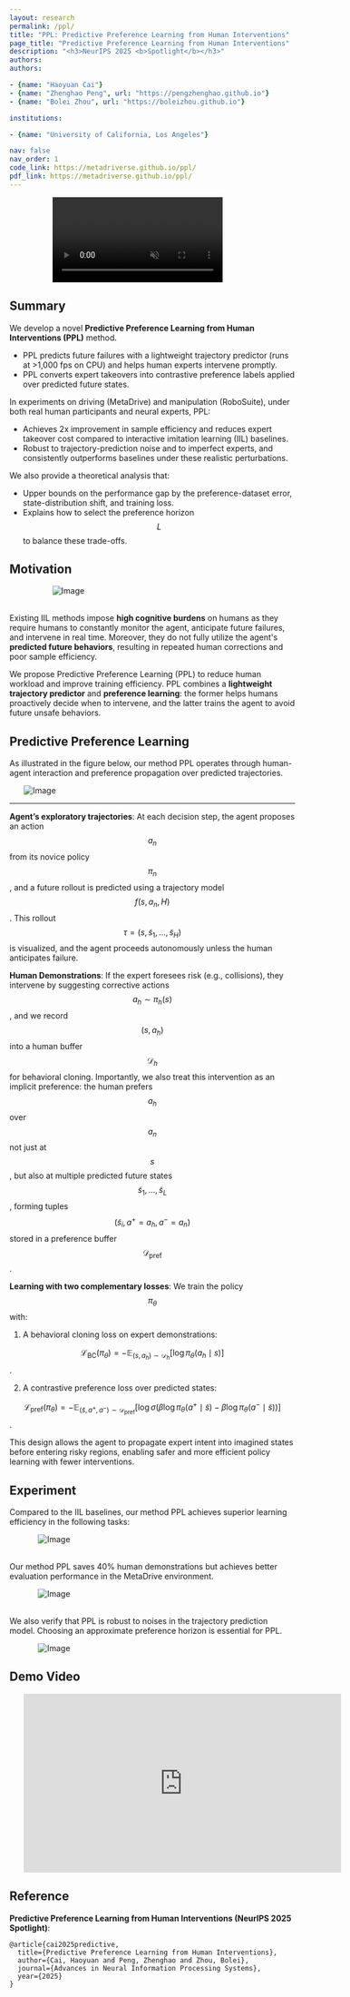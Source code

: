 ```yaml
---
layout: research
permalink: /ppl/
title: "PPL: Predictive Preference Learning from Human Interventions"
page_title: "Predictive Preference Learning from Human Interventions"
description: "<h3>NeurIPS 2025 <b>Spotlight</b></h3>"
authors:
authors:

- {name: "Haoyuan Cai"}
- {name: "Zhenghao Peng", url: "https://pengzhenghao.github.io"}
- {name: "Bolei Zhou", url: "https://boleizhou.github.io"}

institutions:

- {name: "University of California, Los Angeles"}

nav: false
nav_order: 1
code_link: https://metadriverse.github.io/ppl/
pdf_link: https://metadriverse.github.io/ppl/
---
```


<div class="embed-responsive embed-responsive-16by9" style="width: 70%; margin: 0 auto;">
    <video  loop autoplay muted playsinline src="../assets/img/ppl/sd.mp4">
    </video>
</div>
<!--research-section-splitter-->


<!-- 视频短一点，剪一下Section 2放过来 把takeover cost删掉，字幕框遮挡，目标是take over rate 过肩，整个手的操作。目标是说明手逐渐独立。每一段显示start, after 5min , 10 min, (看sparse) ... 30s足够放到最前面，更完整的放到最下面。 方法2：录制两个机位。类似Mingxuan的工作。不控的时候刻意的展开手，目标是展示。 手部要完整。 -->

## Summary

We develop a novel **Predictive Preference Learning from Human Interventions (PPL)** method. 

* PPL predicts future failures with a lightweight trajectory predictor (runs at >1,000 fps on CPU) and helps human experts intervene promptly. 
* PPL converts expert takeovers into contrastive preference labels applied over predicted future states.

In experiments on driving (MetaDrive) and manipulation (RoboSuite), under both  real human participants and neural experts, PPL:

* Achieves 2x improvement in sample efficiency and reduces expert takeover cost compared to interactive imitation learning (IIL) baselines.
* Robust to trajectory-prediction noise and to imperfect experts, and consistently outperforms baselines under these realistic perturbations.

We also provide a theoretical analysis that:

* Upper bounds on the performance gap by the preference-dataset error, state-distribution shift, and training loss.
* Explains how to select the preference horizon $$L$$ to balance these trade-offs.

<!--research-section-splitter-->

## Motivation

<div class="img-container" style="width: 70%; margin: 0 auto;">
    <img src="../assets/img/ppl/teaser.png" class="my-image" alt="Image" />
</div>

<br>


Existing IIL methods impose **high cognitive burdens** on humans as they require humans to constantly monitor the agent, anticipate future failures, and intervene in real time. Moreover, they do not fully utilize the agent's **predicted future behaviors**, resulting in repeated human corrections and poor sample efficiency.

We propose Predictive Preference Learning (PPL) to reduce human workload and improve training efficiency. PPL combines a **lightweight trajectory predictor** and **preference learning**: the former helps humans proactively decide when to intervene, and the latter trains the agent to avoid future unsafe behaviors.

<!--research-section-splitter-->

## Predictive Preference Learning

As illustrated in the figure below, our method PPL operates through human-agent interaction and preference propagation over predicted trajectories.

<div class="img-container" style="width: 90%; margin: 0 auto;">
    <img src="../assets/img/ppl/method.png" class="my-image" alt="Image" />
</div>

---

**Agent’s exploratory trajectories**: At each decision step, the agent proposes an action 
$$ a_n $$ 
from its novice policy 
$$ \pi_n $$,
and a future rollout is predicted using a trajectory model 
$$ f(s, a_n, H) $$. 
This rollout 
$$ \tau = (s, \tilde{s}_1, \dots, \tilde{s}_H) $$
is visualized, and the agent proceeds autonomously unless the human anticipates failure.

**Human Demonstrations**: If the expert foresees risk (e.g., collisions), they intervene by suggesting corrective actions 
$$ a_h \sim \pi_h(s) $$,
and we record 
$$ (s, a_h) $$ 
into a human buffer 
$$ \mathcal{D}_h $$
for behavioral cloning. Importantly, we also treat this intervention as an implicit preference: the human prefers 
$$ a_h $$ 
over 
$$ a_n $$
not just at 
$$ s $$,
but also at multiple predicted future states 
$$ \tilde{s}_1, \dots, \tilde{s}_L $$,
forming tuples 
$$ (\tilde{s}_i, a^+ = a_h, a^- = a_n) $$
stored in a preference buffer 
$$ \mathcal{D}_\text{pref} $$.


**Learning with two complementary losses**: We train the policy $$\pi_\theta$$ with:

1) A behavioral cloning loss on expert demonstrations:

 $$\mathcal{L}_{\text{BC}}(\pi_\theta) = -\mathbb{E}_{(s, a_h) \sim \mathcal{D}_h} \left[ \log \pi_\theta(a_h \mid s) \right]$$.  

2) A contrastive preference loss over predicted states:

$$\mathcal{L}_{\text{pref}}(\pi_\theta) = -\mathbb{E}_{(\tilde{s}, a^+, a^-) \sim \mathcal{D}_\text{pref}} \left[ \log \sigma \left( \beta \log \pi_\theta(a^+ \mid \tilde{s}) - \beta \log \pi_\theta(a^- \mid \tilde{s}) \right) \right]$$.

This design allows the agent to propagate expert intent into imagined states before entering risky regions, enabling safer and more efficient policy learning with fewer interventions.

<!--research-section-splitter-->

## Experiment

Compared to the IIL baselines, our method PPL achieves superior learning efficiency in the following tasks:

<div class="img-container" style="width: 80%; margin: 0 auto;">
    <img src="../assets/img/ppl/exp24.png" class="my-image" alt="Image" />
</div>


<br>

Our method PPL saves 40% human demonstrations but achieves better evaluation performance in the MetaDrive environment.

<div class="img-container" style="width: 80%; margin: 0 auto;">
    <img src="../assets/img/ppl/tab1.png" class="my-image" alt="Image" />
</div>


<br>

We also verify that PPL is robust to noises in the trajectory prediction model. Choosing an approximate preference horizon is essential for PPL.

<div class="img-container" style="width: 80%; margin: 0 auto;">
    <img src="../assets/img/ppl/f3.png" class="my-image" alt="Image" />
</div>


<!--research-section-splitter-->

## Demo Video

<div class="embed-responsive embed-responsive-16by9" style="width: 90%; margin: 0 auto;">
<iframe width="560" height="315" src="https://www.youtube.com/embed/__Zv9C-BiiY?si=G1DTyPRewdfAuoxU" title="YouTube video player" frameborder="0" allow="accelerometer; autoplay; clipboard-write; encrypted-media; gyroscope; picture-in-picture; web-share" referrerpolicy="strict-origin-when-cross-origin" allowfullscreen></iframe>
</div>



<!--research-section-splitter-->

## Reference

**Predictive Preference Learning from Human Interventions (NeurIPS 2025 Spotlight)**:
```plain
@article{cai2025predictive,
  title={Predictive Preference Learning from Human Interventions},
  author={Cai, Haoyuan and Peng, Zhenghao and Zhou, Bolei},
  journal={Advances in Neural Information Processing Systems},
  year={2025}
}   
```



<!-- **Acknowledgement**: The project was supported by NSF grants CCF-2344955 and IIS-2339769. ZP is supported by the Amazon Fellowship via UCLA Science Hub. -->